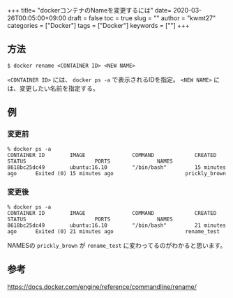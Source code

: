
+++
title= "dockerコンテナのNameを変更するには"
date= 2020-03-26T00:05:00+09:00
draft = false
toc = true
slug = ""
author = "kwmt27"
categories = ["Docker"]
tags = ["Docker"]
keywords = [""]
+++

## 方法

```
$ docker rename <CONTAINER ID> <NEW NAME>
```

`<CONTAINER ID>` には、 `docker ps -a` で表示されるIDを指定。
`<NEW NAME>` には、変更したい名前を指定する。

## 例
### 変更前

```
% docker ps -a
CONTAINER ID        IMAGE               COMMAND             CREATED             STATUS                      PORTS               NAMES
8618bc25dc49        ubuntu:16.10        "/bin/bash"         15 minutes ago      Exited (0) 15 minutes ago                       prickly_brown
```

### 変更後

```
% docker ps -a                          
CONTAINER ID        IMAGE               COMMAND             CREATED             STATUS                      PORTS               NAMES
8618bc25dc49        ubuntu:16.10        "/bin/bash"         21 minutes ago      Exited (0) 21 minutes ago                       rename_test
```

NAMESの `prickly_brown` が `rename_test` に変わってるのがわかると思います。

## 参考

https://docs.docker.com/engine/reference/commandline/rename/


